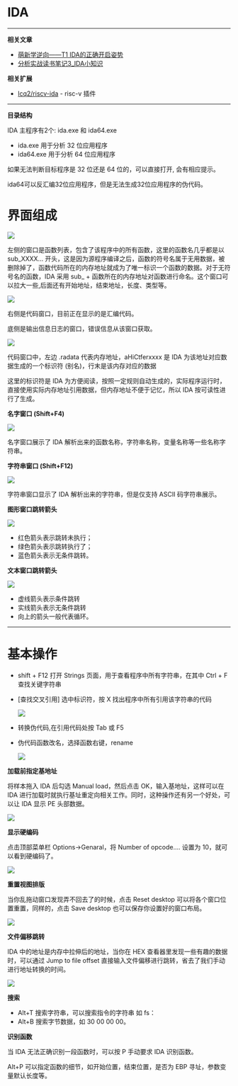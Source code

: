 # IDA

---

**相关文章**
- [萌新学逆向——T1 IDA的正确开启姿势](https://mp.weixin.qq.com/s/I9vJp8fp7RcCls0tz8Dvlg)
- [分析实战读书笔记3_IDA小知识](https://mp.weixin.qq.com/s/Cktu1sK0PILbO0-QJb9Y6A)

**相关扩展**
- [lcq2/riscv-ida](https://github.com/lcq2/riscv-ida) - risc-v 插件

---

**目录结构**

IDA 主程序有2个: ida.exe 和 ida64.exe
- ida.exe 用于分析 32 位应用程序
- ida64.exe 用于分析 64 位应用程序

如果无法判断目标程序是 32 位还是 64 位的，可以直接打开, 会有相应提示。

ida64可以反汇编32位应用程序，但是无法生成32位应用程序的伪代码。

# 界面组成

![](../../../assets/img/Security/安全工具/IDA/1.png)

左侧的窗口是函数列表，包含了该程序中的所有函数，这里的函数名几乎都是以 sub_XXXX...  开头，这是因为源程序编译之后，函数的符号名属于无用数据，被删除掉了，函数代码所在的内存地址就成为了唯一标识一个函数的数据。对于无符号名的函数，IDA 采用 sub_ + 函数所在的内存地址对函数进行命名。这个窗口可以拉大一些,后面还有开始地址，结束地址，长度、类型等。

![](../../../assets/img/Security/安全工具/IDA/9.png)

右侧是代码窗口，目前正在显示的是汇编代码。

底侧是输出信息日志的窗口，错误信息从该窗口获取。

![](../../../assets/img/Security/安全工具/IDA/2.png)

代码窗口中，左边 .radata 代表内存地址，aHiCtferxxxx 是 IDA 为该地址对应数据生成的一个标识符 (别名)，行末是该内存对应的数据

这里的标识符是 IDA 为方便阅读，按照一定规则自动生成的，实际程序运行时，直接使用实际内存地址引用数据，但内存地址不便于记忆，所以 IDA 按可读性进行了生成。

**名字窗口 (Shift+F4)**

![](../../../assets/img/Security/安全工具/IDA/10.png)

名字窗口展示了 IDA 解析出来的函数名称，字符串名称，变量名称等一些名称字符串。

**字符串窗口 (Shift+F12)**

![](../../../assets/img/Security/安全工具/IDA/11.png)

字符串窗口显示了 IDA 解析出来的字符串，但是仅支持 ASCII 码字符串展示。

**图形窗口跳转箭头**

![](../../../assets/img/Security/安全工具/IDA/7.png)

- 红色箭头表示跳转未执行；
- 绿色箭头表示跳转执行了；
- 蓝色箭头表示无条件跳转。

**文本窗口跳转箭头**

![](../../../assets/img/Security/安全工具/IDA/8.png)

- 虚线箭头表示条件跳转
- 实线箭头表示无条件跳转
- 向上的箭头一般代表循环。

---

# 基本操作

- shift + F12 打开 Strings 页面，用于查看程序中所有字符串，在其中 Ctrl + F 查找关键字符串
- \[查找交叉引用] 选中标识符，按 X 找出程序中所有引用该字符串的代码

    ![](../../../assets/img/Security/安全工具/IDA/3.png)
- 转换伪代码,在引用代码处按 Tab 或 F5
- 伪代码函数改名，选择函数右键，rename

    ![](../../../assets/img/Security/安全工具/IDA/4.png)

**加载前指定基地址**

将样本拖入 IDA 后勾选 Manual load，然后点击 OK，输入基地址，这样可以在 IDA 进行加载时就执行基址重定向相关工作。同时，这种操作还有另一个好处，可以让 IDA 显示 PE 头部数据。

![](../../../assets/img/Security/安全工具/IDA/5.png)

**显示硬编码**

点击顶部菜单栏 Options->Genaral，将 Number of opcode.... 设置为 10，就可以看到硬编码了。

![](../../../assets/img/Security/安全工具/IDA/6.png)

**重置视图排版**

当你乱拖动窗口发现弄不回去了的时候，点击 Reset desktop 可以将各个窗口位置重置，同样的，点击 Save desktop 也可以保存你设置好的窗口布局。

![](../../../assets/img/Security/安全工具/IDA/12.png)

**文件偏移跳转**

IDA 中的地址是内存中拉伸后的地址，当你在 HEX 查看器里发现一些有趣的数据时，可以通过 Jump to file offset 直接输入文件偏移进行跳转，省去了我们手动进行地址转换的时间。

![](../../../assets/img/Security/安全工具/IDA/13.png)

**搜索**

- Alt+T 搜索字符串，可以搜索指令的字符串 如 fs：
- Alt+B 搜索字节数据，如 30 00 00 00。

**识别函数**

当 IDA 无法正确识别一段函数时，可以按 P 手动要求 IDA 识别函数。

Alt+P 可以指定函数的细节，如开始位置，结束位置，是否为 EBP 寻址，参数变量默认长度等。
